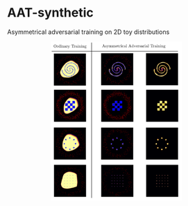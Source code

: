 # AAT-synthetic

Asymmetrical adversarial training on 2D toy distributions

<p align="center"> <img src="AAT_2dtoys.png"  width="60%"></p>
